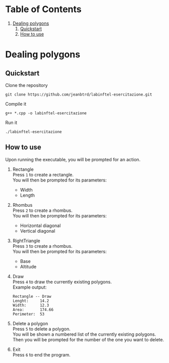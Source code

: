 
# Table of Contents

1.  [Dealing polygons](#org9c644a2)
    1.  [Quickstart](#org6cb8230)
    2.  [How to use](#orga30d1f0)



<a id="org9c644a2"></a>

# Dealing polygons


<a id="org6cb8230"></a>

## Quickstart

Clone the repository  

    git clone https://github.com/jeanbtrd/labinftel-esercitazione.git

Compile it  

    g++ *.cpp -o labinftel-esercitazione

Run it  

    ./labinftel-esercitazione


<a id="orga30d1f0"></a>

## How to use

Upon running the executable, you will be prompted for an action.  

1.  Rectangle  
    Press `1` to create a rectangle.  
    You will then be prompted for its parameters:  
    -   Width
    -   Length
2.  Rhombus  
    Press `2` to create a rhombus.  
    You will then be prompted for its parameters:  
    -   Horizontal diagonal
    -   Vertical diagonal
3.  RightTriangle  
    Press `3` to create a rhombus.  
    You will then be prompted for its parameters:  
    -   Base
    -   Altitude
4.  Draw  
    Press `4` to draw the currently existing polygons.  
    Example output:  
    
        Rectangle -- Draw
        Lenght:		14.2
        Width:		12.3
        Area:		174.66
        Perimeter:	53
5.  Delete a polygon  
    Press `5` to delete a polygon.  
    You will be shown a numbered list of the currently existing polygons.  
    Then you will be prompted for the number of the one you want to delete.
6.  Exit  
    Press `6` to end the program.

